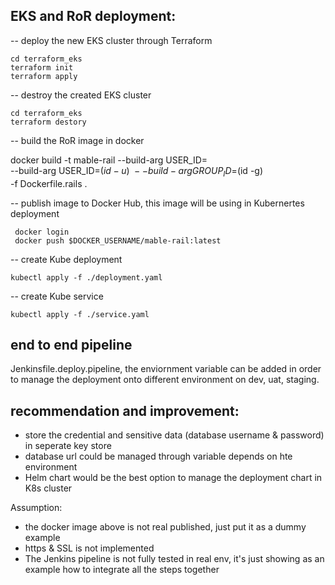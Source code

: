 ##  EKS and RoR deployment:
-- deploy the new EKS cluster through Terraform

    cd terraform_eks
    terraform init
    terraform apply

-- destroy the created EKS cluster 

    cd terraform_eks
    terraform destory

-- build the RoR image in docker

  docker build -t mable-rail 
     --build-arg USER_ID=       
     --build-arg USER_ID=$(id -u)  \
     --build-arg GROUP_ID=$(id -g) \
     -f Dockerfile.rails .

-- publish image to Docker Hub, this image will be using in Kubernertes deployment
   
     docker login
     docker push $DOCKER_USERNAME/mable-rail:latest

-- create Kube deployment

    kubectl apply -f ./deployment.yaml

-- create Kube service

    kubectl apply -f ./service.yaml

## end to end pipeline

   Jenkinsfile.deploy.pipeline, the enviornment variable can be added in order to manage the deployment onto different environment on dev, uat, staging.
   

##  recommendation and improvement:
- store the credential and sensitive data (database username & password) in seperate key store
- database url could be managed through variable depends on hte environment
- Helm chart would be the best option to manage the deployment chart in K8s cluster



Assumption:

- the docker image above is not real published, just put it as a dummy example
- https & SSL is not implemented
- The Jenkins pipeline is not fully tested in real env, it's just showing as an example how to integrate all the steps together

